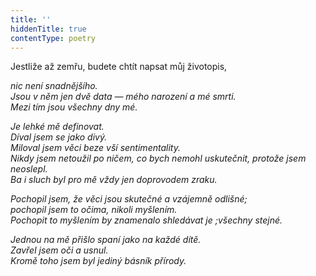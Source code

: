 ```yaml
---
title: ''
hiddenTitle: true
contentType: poetry
---
```


<section>

Jestliže až zemřu, budete chtít napsat můj životopis,

_nic není snadnějšího.  
Jsou v něm jen dvě data — mého narození a mé smrti.  
Mezi tím jsou všechny dny mé._

</section>

<section>

_Je lehké mě definovat.  
Díval jsem se jako divý.  
Miloval jsem věci beze vší sentimentality.  
Nikdy jsem netoužil po ničem, co bych nemohl uskutečnit, protože jsem neoslepl.  
Ba i sluch byl pro mě vždy jen doprovodem zraku._

</section>

<section>

_Pochopil jsem, že věci jsou skutečné a vzájemně odlišné;  
pochopil jsem to očima, nikoli myšlením.  
Pochopit to myšlením by znamenalo shledávat je ;všechny stejné._

</section>

<section>

_Jednou na mě přišlo spaní jako na každé dítě.  
Zavřel jsem oči a usnul.  
Kromě toho jsem byl jediný básník přírody._

</section>
